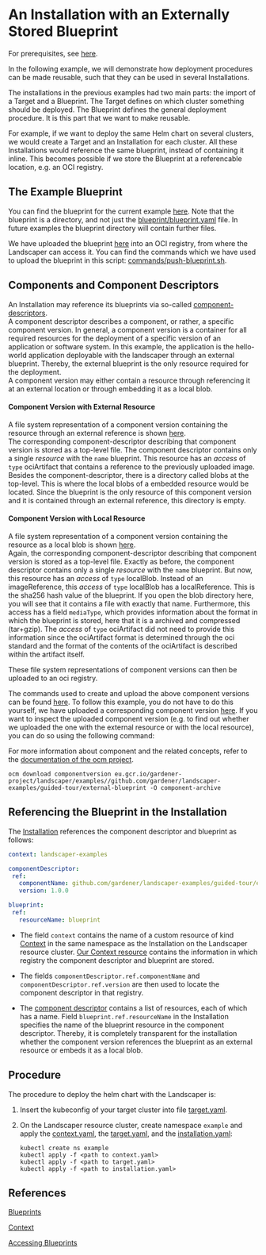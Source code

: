 # An Installation with an Externally Stored Blueprint

For prerequisites, see [here](../../README.md#prerequisites-and-basic-definitions).

In the following example, we will demonstrate how deployment procedures can be made reusable, such that they can be used in several Installations.

The installations in the previous examples had two main parts: the import of a Target and a Blueprint. The Target defines on which cluster something should be deployed. The Blueprint defines the general deployment procedure. It is this part that we want to make reusable. 

For example, if we want to deploy the same Helm chart on several clusters, we would create a Target and an Installation for each cluster. All these Installations would reference the same blueprint, instead of containing it inline. This becomes possible if we store the Blueprint at a referencable location, e.g. an OCI registry.

## The Example Blueprint

You can find the blueprint for the current example [here](./blueprint). Note that the blueprint is a directory, and not just the [blueprint/blueprint.yaml](./blueprint/blueprint.yaml) file. In future examples the blueprint directory will contain further files.

We have uploaded the blueprint
[here](https://eu.gcr.io/gardener-project/landscaper/examples/blueprints/guided-tour/external-blueprint) into an OCI registry, from where the Landscaper can access it. You can find the commands which we have used to upload the blueprint in this script: [commands/push-blueprint.sh](./commands/push-blueprint.sh).


## Components and Component Descriptors

An Installation may reference its blueprints via so-called [component-descriptors](../../../concepts/Glossary.md#_component-descriptor_).  
A component descriptor describes a component, or rather, a specific component version. In general, a component version is a container for all required resources for the deployment of a specific version of an application or software system.
In this example, the application is the hello-world application deployable with the landscaper through an external blueprint. Thereby, the external blueprint is the only resource required for the deployment.  
A component version may either contain a resource through referencing it at an external location or through embedding it as a local blob.

#### Component Version with External Resource
A file system representation of a component version containing the resource through an external reference is shown [here](./component-archive/v2-local).  
The corresponding component-descriptor describing that component version is stored as a top-level file. The component descriptor contains only a single _resource_ with the `name` blueprint. This resource has an _access_ of `type` ociArtifact that contains a reference to the previously uploaded image.  
Besides the component-descriptor, there is a directory called blobs at the top-level. This is where the local blobs of a embedded resource would be located. Since the blueprint is the only resource of this component version and it is contained through an external reference, this directory is empty.

#### Component Version with Local Resource
A file system representation of a component version containing the resource as a local blob is shown [here](./component-archive/v2-external).  
Again, the corresponding component-descriptor describing that component version is stored as a top-level file. Exactly as before, the component descriptor contains only a single _resource_ with the `name` blueprint. But now, this resource has an _access_ of `type` localBlob.
Instead of an imageReference, this _access_ of `type` localBlob has a localReference. This is the sha256 hash value of the blueprint. If you open the blob directory here, you will see that it contains a file with exactly that name. 
Furthermore, this access has a field `mediaType`, which provides information about the format in which the blueprint is stored, here that it is a archived and compressed (tar+gzip). The _access_ of `type` ociArtifact did not need to provide this information since the ociArtifact format is determined through the oci standard
and the format of the contents of the ociArtifact is described within the artifact itself.  
  
These file system representations of component versions can then be uploaded to an oci registry.  

The commands used to create and upload the above component versions can be found [here](./commands/upload-component-version.sh). 
To follow this example, you do not have to do this yourself, we have uploaded a corresponding component version [here](https://eu.gcr.io/gardener-project/landscaper/examples/component-descriptors/github.com/gardener/landscaper-examples/guided-tour/external-blueprint).
If you want to inspect the uploaded component version (e.g. to find out whether we uploaded the one with the external resource or with the local resource), you can do so using the following command:  

For more information about component and the related concepts, refer to the [documentation of the ocm project](https://ocm.software/).
```
ocm download componentversion eu.gcr.io/gardener-project/landscaper/examples//github.com/gardener/landscaper-examples/guided-tour/external-blueprint -O component-archive
```


## Referencing the Blueprint in the Installation

The [Installation](./installation/installation.yaml) references the component descriptor and blueprint as follows:  

```yaml
context: landscaper-examples

componentDescriptor:
 ref:
   componentName: github.com/gardener/landscaper-examples/guided-tour/external-blueprint
   version: 1.0.0

blueprint:
 ref:
   resourceName: blueprint
```

- The field `context` contains the name of a custom resource of kind [Context](../../../usage/Context.md) in the same namespace as the Installation on the Landscaper resource cluster. [Our Context resource](./installation/context.yaml) contains the information in which registry the component descriptor and blueprint are stored.

- The fields `componentDescriptor.ref.componentName` and `componentDescriptor.ref.version` are then used to locate the component descriptor in that registry.

- The [component descriptor](component-descriptor) contains a list of resources, each of which has a name. Field `blueprint.ref.resourceName` in the Installation specifies the name of the blueprint resource in the component descriptor. Thereby, it is completely transparent for the installation whether the component version references the blueprint as an external resource or embeds it as a local blob. 


## Procedure

The procedure to deploy the helm chart with the Landscaper is:

1. Insert the kubeconfig of your target cluster into file [target.yaml](installation/target.yaml).

2. On the Landscaper resource cluster, create namespace `example` and apply the [context.yaml](./installation/context.yaml), the [target.yaml](installation/target.yaml), and the [installation.yaml](installation/installation.yaml):

   ```shell
   kubectl create ns example
   kubectl apply -f <path to context.yaml>
   kubectl apply -f <path to target.yaml>
   kubectl apply -f <path to installation.yaml>
   ```


## References 

[Blueprints](../../../usage/Blueprints.md)

[Context](../../../usage/Context.md)

[Accessing Blueprints](../../../usage/AccessingBlueprints.md)
